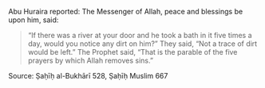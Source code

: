 Abu Huraira reported: The Messenger of Allah, peace and blessings be upon him, said:

> “If there was a river at your door and he took a bath in it five times a day, would you notice any dirt on him?” They said, “Not a trace of dirt would be left.” The Prophet said, “That is the parable of the five prayers by which Allah removes sins.”

Source: Ṣaḥīḥ al-Bukhārī 528, Ṣaḥīḥ Muslim 667
